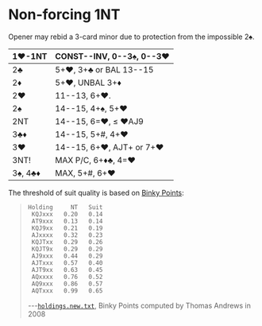 # Non-forcing 1NT

Opener may rebid a 3-card minor due to protection from the impossible 2♠.

| 1♥-1NT  | CONST--INV, 0--3♠, 0--3♥ |
|---------|--------------------------|
| 2♣      | 5+♥, 3+♣ or BAL 13--15
| 2♦      | 5+♥, UNBAL 3+♦
| 2♥      | 11--13, 6+♥.
| 2♠      | 14--15, 4+♠, 5+♥
| 2NT     | 14--15, 6=♥, ≤ ♥AJ9
| 3♣♦     | 14--15, 5+#, 4+♥
| 3♥      | 14--15, 6+♥, AJT+ or 7+♥
| 3NT!    | MAX P/C, 6+♦♣, 4=♥
| 3♠, 4♣♦ | MAX, 5+#, 6+♥

The threshold of suit quality is based on [Binky Points][binky]:

> ```
> Holding     NT   Suit
>  KQJxxx   0.20   0.14
>  AT9xxx   0.13   0.14
>  KQJ9xx   0.21   0.19
>  AJxxxx   0.32   0.23
>  KQJTxx   0.29   0.26
>  KQJT9x   0.29   0.29
>  AJ9xxx   0.44   0.29
>  AJTxxx   0.57   0.40
>  AJT9xx   0.63   0.45
>  AQxxxx   0.76   0.52
>  AQ9xxx   0.86   0.57
>  AQTxxx   0.99   0.65
> ```
>
> ---[`holdings.new.txt`](https://bridge.thomasoandrews.com/valuations/data/holdings.new.txt),
> Binky Points computed by Thomas Andrews in 2008

[binky]: https://bridge.thomasoandrews.com/valuations/additive.html
